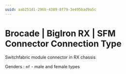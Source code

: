 ```yaml
---
uuid: aab251d1-296b-4389-8f79-3e495bad9a5c
---
```

# Brocade | BigIron RX | SFM Connector Connection Type

Switchfabric module connector in RX chassis

Genders
: `mf` - male and female types

